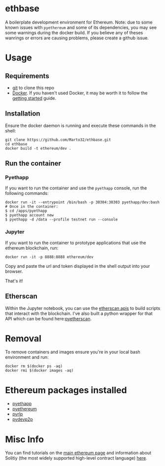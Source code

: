 # ethbase
A boilerplate development environment for Ethereum. Note: due to some known issues with `pyethereum` and some of its dependencies, you may see some warnings during the docker build. If you believe any of theses wanrings or errors are causing problems, please create a github issue.

# Usage

## Requirements

 * [git](https://git-scm.com/) to clone this repo
 * [Docker](https://www.docker.com/community-edition). If you haven't used Docker, it may be worth it to follow the [getting started](https://docs.docker.com/get-started/) guide.

## Installation
Ensure the docker daemon is running and execute these commands in the shell:
```
git clone https://github.com/Marto32/ethbase.git
cd ethbase
docker build -t ethereum/dev .
```

## Run the container
### Pyethapp
If you want to run the container and use the `pyethapp` console, run the following commands:
```
docker run -it --entrypoint /bin/bash -p 30304:30303 pyethapp/dev:bash
# Once in the container:
$ cd /apps/pyethapp
$ pyethapp account new
$ pyethapp -d /data --profile testnet run --console
```

### Jupyter
If you want to run the container to prototype applications that use the ethereum blockchain, run:
```
docker run -it -p 8888:8888 ethereum/dev
```
Copy and paste the url and token displayed in the shell output into your browser.

That's it!

## Etherscan
Within the Jupyter notebook, you can use the [etherscan apis](https://etherscan.io/apis) to build scripts that interact with the blockchain. I've also built a python wrapper for that API which can be found here:[pyetherscan](https://github.com/Marto32/pyetherscan).

# Removal
To remove containers and images ensure you're in your local bash environment and run:
```
docker rm $(docker ps -aq)
docker rmi $(docker images -aq)
```

# Ethereum packages installed

 * [pyethapp](https://github.com/ethereum/pyethapp)
 * [pyethereum](https://github.com/ethereum/pyethereum)
 * [pyrlp](https://github.com/ethereum/pyrlp)
 * [pydevp2p](https://github.com/ethereum/pydevp2p)

# Misc Info
You can find tutorials on the [main ethereum page](https://ethereum.org/) and information about Solitiy (the most widely supported high-level contract language) [here](https://solidity.readthedocs.io/en/latest/).
